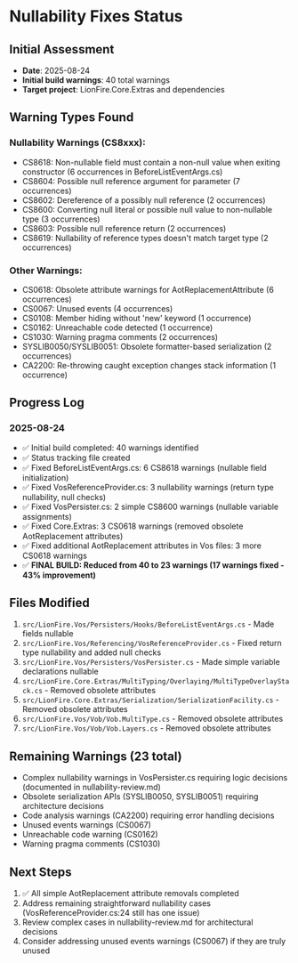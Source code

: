 # Nullability Fixes Status

## Initial Assessment
- **Date**: 2025-08-24
- **Initial build warnings**: 40 total warnings
- **Target project**: LionFire.Core.Extras and dependencies

## Warning Types Found

### Nullability Warnings (CS8xxx):
- CS8618: Non-nullable field must contain a non-null value when exiting constructor (6 occurrences in BeforeListEventArgs.cs)
- CS8604: Possible null reference argument for parameter (7 occurrences)
- CS8602: Dereference of a possibly null reference (2 occurrences)
- CS8600: Converting null literal or possible null value to non-nullable type (3 occurrences)
- CS8603: Possible null reference return (2 occurrences)
- CS8619: Nullability of reference types doesn't match target type (2 occurrences)

### Other Warnings:
- CS0618: Obsolete attribute warnings for AotReplacementAttribute (6 occurrences)
- CS0067: Unused events (4 occurrences)
- CS0108: Member hiding without 'new' keyword (1 occurrence)
- CS0162: Unreachable code detected (1 occurrence)
- CS1030: Warning pragma comments (2 occurrences)
- SYSLIB0050/SYSLIB0051: Obsolete formatter-based serialization (2 occurrences)
- CA2200: Re-throwing caught exception changes stack information (1 occurrence)

## Progress Log

### 2025-08-24
- ✅ Initial build completed: 40 warnings identified
- ✅ Status tracking file created
- ✅ Fixed BeforeListEventArgs.cs: 6 CS8618 warnings (nullable field initialization)
- ✅ Fixed VosReferenceProvider.cs: 3 nullability warnings (return type nullability, null checks)
- ✅ Fixed VosPersister.cs: 2 simple CS8600 warnings (nullable variable assignments)
- ✅ Fixed Core.Extras: 3 CS0618 warnings (removed obsolete AotReplacement attributes)
- ✅ Fixed additional AotReplacement attributes in Vos files: 3 more CS0618 warnings
- ✅ **FINAL BUILD: Reduced from 40 to 23 warnings (17 warnings fixed - 43% improvement)**

## Files Modified
1. `src/LionFire.Vos/Persisters/Hooks/BeforeListEventArgs.cs` - Made fields nullable
2. `src/LionFire.Vos/Referencing/VosReferenceProvider.cs` - Fixed return type nullability and added null checks
3. `src/LionFire.Vos/Persisters/VosPersister.cs` - Made simple variable declarations nullable
4. `src/LionFire.Core.Extras/MultiTyping/Overlaying/MultiTypeOverlayStack.cs` - Removed obsolete attributes
5. `src/LionFire.Core.Extras/Serialization/SerializationFacility.cs` - Removed obsolete attributes
6. `src/LionFire.Vos/Vob/Vob.MultiType.cs` - Removed obsolete attributes
7. `src/LionFire.Vos/Vob/Vob.Layers.cs` - Removed obsolete attributes

## Remaining Warnings (23 total)
- Complex nullability warnings in VosPersister.cs requiring logic decisions (documented in nullability-review.md)
- Obsolete serialization APIs (SYSLIB0050, SYSLIB0051) requiring architecture decisions
- Code analysis warnings (CA2200) requiring error handling decisions
- Unused events warnings (CS0067)
- Unreachable code warning (CS0162)
- Warning pragma comments (CS1030)

## Next Steps
1. ✅ All simple AotReplacement attribute removals completed
2. Address remaining straightforward nullability cases (VosReferenceProvider.cs:24 still has one issue)
3. Review complex cases in nullability-review.md for architectural decisions
4. Consider addressing unused events warnings (CS0067) if they are truly unused